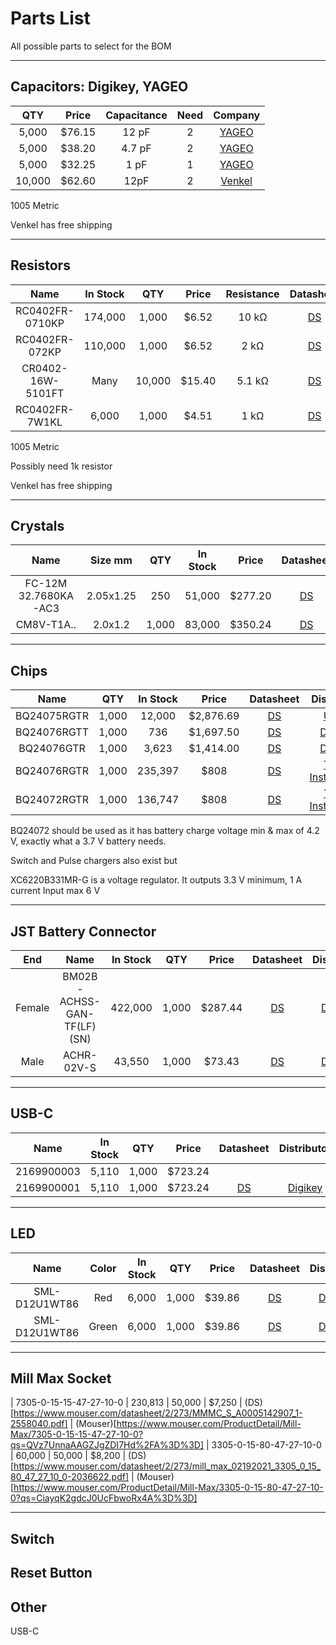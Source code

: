 # Parts List

All possible parts to select for the BOM

---

## Capacitors: Digikey, YAGEO
|  QTY   | Price  | Capacitance | Need  |                                         Company                                         |
| :----: | :----: | :---------: | :---: | :-------------------------------------------------------------------------------------: |
| 5,000  | $76.15 |    12 pF    |   2   |   [YAGEO](https://www.digikey.com/en/products/detail/yageo/CC0402FRNPO9BN120/5195050)   |
| 5,000  | $38.20 |   4.7 pF    |   2   |   [YAGEO](https://www.digikey.com/en/products/detail/yageo/CC0402BRNPO9BN4R7/5195033)   |
| 5,000  | $32.25 |    1 pF     |   1   |   [YAGEO](https://www.digikey.com/en/products/detail/yageo/CC0402BRNPO9BN1R0/5883183)   |
| 10,000 | $62.60 |    12pF     |   2   | [Venkel](https://www.digikey.com/en/products/detail/venkel/C0402C0G500-120FNP/12332097) |

1005 Metric

Venkel has free shipping

---

## Resistors
|       Name        | In Stock |  QTY   | Price  | Resistance |                                                  Datasheet                                                   |                                                                                Company |
| :---------------: | :------: | :----: | :----: | :--------: | :----------------------------------------------------------------------------------------------------------: | -------------------------------------------------------------------------------------: |
|  RC0402FR-0710KP  | 174,000  | 1,000  | $6.52  |   10 kΩ    |    [DS](https://www.yageo.com/upload/media/product/productsearch/datasheet/rchip/PYu-RC_51_RoHS_P_2.pdf)     |      [YAGEO](https://www.digikey.com/en/products/detail/yageo/RC0402FR-0710KP/4935264) |
|  RC0402FR-072KP   | 110,000  | 1,000  | $6.52  |    2 kΩ    |    [DS](https://www.yageo.com/upload/media/product/productsearch/datasheet/rchip/PYu-RC_51_RoHS_P_2.pdf)     |       [YAGEO](https://www.digikey.com/en/products/detail/yageo/RC0402FR-072KP/4935276) |
| CR0402-16W-5101FT |   Many   | 10,000 | $15.40 |   5.1 kΩ   |                    [DS](https://page.venkel.com/hubfs/Resources/Datasheets/CR-Series.pdf)                    | [Venkel](https://www.digikey.com/en/products/detail/venkel/CR0402-16W-5101FT/12327266) |
|  RC0402FR-7W1KL   |  6,000   | 1,000  | $4.51  |    1 kΩ    | [DS](https://www.yageo.com/upload/media/product/productsearch/datasheet/rchip/PYu-RC_Group_51_RoHS_L_11.pdf) |      [YAGEO](https://www.digikey.com/en/products/detail/yageo/RC0402FR-7W1KL/12698822) |

1005 Metric

Possibly need 1k resistor

Venkel has free shipping

---

## Crystals

|         Name         |  Size mm  |  QTY  | In Stock |  Price  |                                        Datasheet                                         |                                                    Distributor                                                     |
| :------------------: | :-------: | :---: | :------: | :-----: | :--------------------------------------------------------------------------------------: | :----------------------------------------------------------------------------------------------------------------: |
| FC-12M 32.7680KA-AC3 | 2.05x1.25 |  250  |  51,000  | $277.20 |       [DS](https://support.epson.biz/td/api/doc_check.php?dl=brief_FC-12D&lang=en)       |              [Digikey](https://www.digikey.com/en/products/detail/epson/FC-12M-32.7680KA-AC3/5259892)              |
|      CM8V-T1A..      |  2.0x1.2  | 1,000 |  83,000  | $350.24 | [DS](https://www.microcrystal.com/fileadmin/Media/Products/32kHz/Datasheet/CM8V-T1A.pdf) | [Digikey](https://www.digikey.com/en/products/detail/micro-crystal-ag/CM8V-T1A-32.768KHZ-9PF-20PPM-TA-QC/10500166) |

---

## Chips

|    Name     |  QTY  | In Stock |   Price   |                                                         Datasheet                                                          |                                         Distributor                                         |
| :---------: | :---: | :------: | :-------: | :------------------------------------------------------------------------------------------------------------------------: | :-----------------------------------------------------------------------------------------: |
| BQ24075RGTR | 1,000 |  12,000  | $2,876.69 |                 [DS](https://pdf.utmel.com/r/datasheets/texasinstruments-bq24075rgtr-datasheets-3513.pdf)                  |      [Utmel](https://www.utmel.com/productdetail/texasinstruments-bq24075rgtr-9878457)      |
| BQ24076RGTT | 1,000 |   736    | $1,697.50 | [DS](https://www.ti.com/general/docs/suppproductinfo.tsp?distId=10&gotoUrl=https%3A%2F%2Fwww.ti.com%2Flit%2Fgpn%2Fbq24076) | [Digikey](https://www.digikey.com/en/products/detail/texas-instruments/BQ24076RGTT/7915907) |
| BQ24076GTR  | 1,000 |  3,623   | $1,414.00 | [DS](https://www.ti.com/general/docs/suppproductinfo.tsp?distId=10&gotoUrl=https%3A%2F%2Fwww.ti.com%2Flit%2Fgpn%2Fbq24076) | [Digikey](https://www.digikey.com/en/products/detail/texas-instruments/BQ24076RGTR/8105808) |
| BQ24076RGTR | 1,000 | 235,397  |   $808    |                                 [DS](https://www.ti.com/document-viewer/BQ24076/datasheet)                                 |          [Texas Instruments](https://www.ti.com/product/BQ24076?login-check=true)           |
| BQ24072RGTR | 1,000 | 136,747  |   $808    |                                          [DS](https://www.ti.com/lit/gpn/BQ24072)                                          |      [Texas Instruments](https://www.ti.com/product/BQ24072/part-details/BQ24072RGTR)       |

BQ24072 should be used as it has battery charge voltage min & max of 4.2 V,
exactly what a 3.7 V battery needs.

Switch and Pulse chargers also exist but 


XC6220B331MR-G is a voltage regulator.
It outputs 3.3 V minimum, 1 A current
Input max 6 V

---

## JST Battery Connector

|  End   |            Name            | In Stock |  QTY  |  Price  |                                             Datasheet                                             |                                                 Distributor                                                  |
| :----: | :------------------------: | :------: | :---: | :-----: | :-----------------------------------------------------------------------------------------------: | :----------------------------------------------------------------------------------------------------------: |
| Female | BM02B-ACHSS-GAN-TF(LF)(SN) | 422,000  | 1,000 | $287.44 | [DS](https://media.digikey.com/pdf/Data%20Sheets/JST%20PDFs/ACH_1.2Pitch_DisconnectableCrimp.pdf) | [Digikey](https://www.digikey.com/en/products/detail/jst-sales-america-inc/BM02B-ACHSS-GAN-TF-LF-SN/1647788) |
|  Male  |         ACHR-02V-S         |  43,550  | 1,000 | $73.43  |                      [DS](https://www.jst-mfg.com/product/pdf/eng/eACH.pdf)                       |        [Digikey](https://www.digikey.com/en/products/detail/jst-sales-america-inc/ACHR-02V-S/1647783)        |

---

## USB-C

|    Name    | In Stock |  QTY  |  Price  |                                       Datasheet                                       |                                                   Distributor                                                   |
| :--------: | :------: | :---: | :-----: | :-----------------------------------------------------------------------------------: | :-------------------------------------------------------------------------------------------------------------: |
| 2169900003 |  5,110   | 1,000 | $723.24 |                                                                                       |                                                                                                                 |
| 2169900001 |  5,110   | 1,000 | $723.24 | [DS](https://www.molex.com/webdocs/datasheets/pdf/en-us/2169900001_IO_CONNECTORS.pdf) | [Digikey](https://www.digikey.com/en/products/detail/molex/2169900001/13913743?s=N4IgTCBcDa4IwDYCcSAM7VxAXQL5A) |

---

## LED

|     Name      | Color | In Stock |  QTY  | Price  |                                           Datasheet                                            |                                          Distributor                                           |
| :-----------: | :---: | :------: | :---: | :----: | :--------------------------------------------------------------------------------------------: | :--------------------------------------------------------------------------------------------: |
| SML-D12U1WT86 |  Red  |  6,000   | 1,000 | $39.86 | [DS](https://fscdn.rohm.com/en/products/databook/datasheet/opto/led/chip_mono/sml-d12x1-e.pdf) | [Digikey](https://www.digikey.com/en/products/detail/rohm-semiconductor/SML-D12U1WT86/5843853) |
| SML-D12U1WT86 | Green |  6,000   | 1,000 | $39.86 | [DS](https://fscdn.rohm.com/en/products/databook/datasheet/opto/led/chip_mono/sml-d12x1-e.pdf) | [Digikey](https://www.digikey.com/en/products/detail/rohm-semiconductor/SML-D12M1WT86/5843856) |

---

## Mill Max Socket

| 7305-0-15-15-47-27-10-0 | 230,813 | 50,000 | $7,250 | (DS)[https://www.mouser.com/datasheet/2/273/MMMC_S_A0005142907_1-2558040.pdf] | (Mouser)[https://www.mouser.com/ProductDetail/Mill-Max/7305-0-15-15-47-27-10-0?qs=QVz7UnnaAAGZJgZDI7Hd%2FA%3D%3D]
| 3305-0-15-80-47-27-10-0 | 60,000  | 50,000 | $8,200 | (DS)[https://www.mouser.com/datasheet/2/273/mill_max_02192021_3305_0_15_80_47_27_10_0-2036622.pdf] | (Mouser)[https://www.mouser.com/ProductDetail/Mill-Max/3305-0-15-80-47-27-10-0?qs=CiayqK2gdcJ0UcFbwoRx4A%3D%3D]

---
## Switch


## Reset Button

## 


## Other

USB-C
